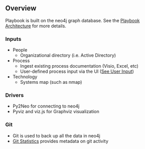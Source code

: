 ## Overview

Playbook is built on the neo4j graph database. See the [Playbook Architecture](https://github.com/paulejarvis/Playbook/blob/master/Tech/Playbook%20Architecture.png) for more details.

### Inputs

* People
  * Organizational directory (i.e. Active Directory)
* Process
  * Ingest existing process documentation (Visio, Excel, etc)
  * User-defined process input via the UI ([See User Input](https://github.com/paulejarvis/Playbook/tree/master/Tech/User%20Input))
* Technology
  * Systems map (such as nmap)

### Drivers

* Py2Neo for connecting to neo4j
* Pyviz and viz.js for Graphviz visualization

### Git

* Git is used to back up all the data in neo4j
* [Git Statistics](https://lukasmestan.com/git-quick-stats/) provides metadata on git activity
